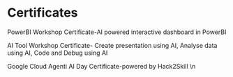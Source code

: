 # Certificates
PowerBI Workshop Certificate-AI powered interactive dashboard in PowerBI       

AI Tool Workshop Certificate- Create presentation using AI, Analyse data using AI, Code and Debug using AI 

Google Cloud Agenti AI Day Certificate-powered by Hack2Skill \n
